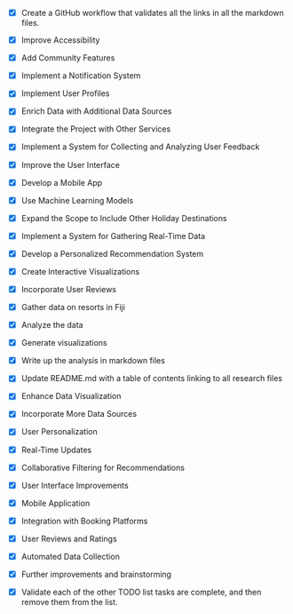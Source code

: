 

- [x] Create a GitHub workflow that validates all the links in all the markdown files.
- [x] Improve Accessibility
- [x] Add Community Features
- [x] Implement a Notification System
- [x] Implement User Profiles
- [x] Enrich Data with Additional Data Sources
- [x] Integrate the Project with Other Services
- [x] Implement a System for Collecting and Analyzing User Feedback
- [x] Improve the User Interface
- [x] Develop a Mobile App
- [x] Use Machine Learning Models
- [x] Expand the Scope to Include Other Holiday Destinations
- [x] Implement a System for Gathering Real-Time Data
- [x] Develop a Personalized Recommendation System
- [x] Create Interactive Visualizations
- [x] Incorporate User Reviews
- [x] Gather data on resorts in Fiji
- [x] Analyze the data
- [x] Generate visualizations
- [x] Write up the analysis in markdown files
- [x] Update README.md with a table of contents linking to all research files
- [x] Enhance Data Visualization
- [x] Incorporate More Data Sources
- [x] User Personalization
- [x] Real-Time Updates
- [x] Collaborative Filtering for Recommendations
- [x] User Interface Improvements
- [x] Mobile Application
- [x] Integration with Booking Platforms
- [x] User Reviews and Ratings
- [x] Automated Data Collection
- [x] Further improvements and brainstorming

- [x] Validate each of the other TODO list tasks are complete, and then remove them from the list.
